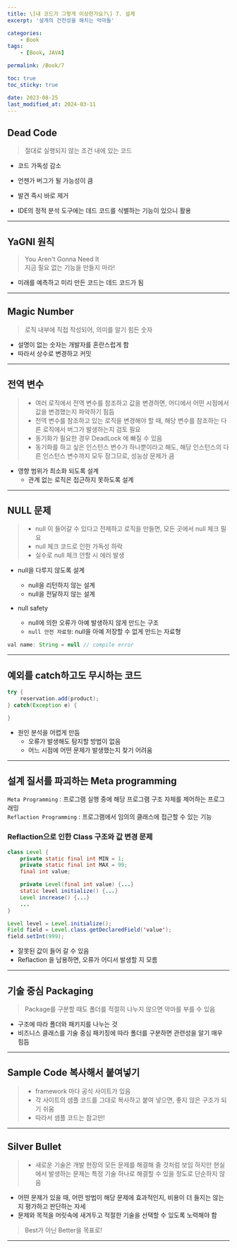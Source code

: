 ```yaml
---
title: \[내 코드가 그렇게 이상한가요?\] 7. 설계
excerpt: '설계의 건전성을 해치는 악마들'

categories:
    - Book
tags:
    - [Book, JAVA]

permalink: /Book/7

toc: true
toc_sticky: true

date: 2023-08-25
last_modified_at: 2024-03-11
---
```


## Dead Code

> 절대로 실행되지 않는 조건 내에 있는 코드

-   코드 가독성 감소
-   언젠가 버그가 될 가능성이 큼

-   발견 즉시 바로 제거
-   IDE의 정적 분석 도구에는 데드 코드를 식별하는 기능이 있으니 활용

---

## YaGNI 원칙

> You Aren't Gonna Need It  
> 지금 필요 없는 기능을 만들지 마라!

-   미래를 예측하고 미리 만든 코드는 데드 코드가 됨

---

## Magic Number

> 로직 내부에 직접 작성되어, 의미를 알기 힘든 숫자

-   설명이 없는 숫자는 개발자를 혼란스럽게 함
-   따라서 상수로 변경하고 커밋

---

## 전역 변수

> -   여러 로직에서 전역 변수를 참조하고 값을 변경하면, 어디에서 어떤 시점에서 값을 변경했는지 파악하기 힘듬
> -   전역 변수를 참조하고 있는 로직을 변경해야 할 때, 해당 변수를 참조하는 다른 로직에서 버그가 발생하는지 검토 필요
> -   동기화가 필요한 경우 DeadLock 에 빠질 수 있음
> -   동기화를 하고 싶은 인스턴스 변수가 하나뿐이라고 해도, 해당 인스턴스의 다른 인스턴스 변수까지 모두 잠그므로, 성능상 문제가 큼

-   영향 범위가 최소화 되도록 설계
    -   관계 없는 로직은 접근하지 못하도록 설계

---

## NULL 문제

> -   null 이 들어갈 수 있다고 전제하고 로직을 만들면, 모든 곳에서 null 체크 필요
> -   null 체크 코드로 인한 가독성 하락
> -   실수로 null 체크 안할 시 에러 발생

-   null을 다루지 않도록 설계

    -   null을 리턴하지 않는 설계
    -   null을 전달하지 않는 설계

-   null safety
    -   null에 의한 오류가 아예 발생하지 않게 만드는 구조
    -   `null 안전 자료형`: null을 아예 저장할 수 없게 만드는 자료형

```java
val name: String = null // compile error
```

---

## 예외를 catch하고도 무시하는 코드

```java
try {
    reservation.add(product);
} catch(Exception e) {

}
```

-   원인 분석을 어렵게 만듬
    -   오류가 발생해도 탐지할 방법이 없음
    -   어느 시점에 어떤 문제가 발생했는지 찾기 어려움

---

## 설계 질서를 파괴하는 Meta programming

`Meta Programming` : 프로그램 실행 중에 해당 프로그램 구조 자체를 제어하는 프로그래밍  
`Reflaction Programming` : 프로그램에서 임의의 클래스에 접근할 수 있는 기능

### Reflaction으로 인한 Class 구조와 값 변경 문제

```java
class Level {
	private static final int MIN = 1;
    private static final int MAX = 99;
	final int value;

    private Level(final int value) {...}
    static level initialize() {...}
    Level increase() {...}
    ...
}
```

```java
Level level = Level.initialize();
Field field = Level.class.getDeclaredField('value');
field.setInt(999);
```

-   잘못된 값이 들어 갈 수 있음
-   Reflaction 을 남용하면, 오류가 어디서 발생할 지 모름

---

## 기술 중심 Packaging

> Package를 구분할 때도 폴더를 적절히 나누지 않으면 악마를 부를 수 있음

-   구조에 따라 폴더와 패키지를 나누는 것
-   비즈니스 클래스를 기술 중심 패키징에 따라 폴더를 구분하면 관련성을 알기 매우 힘듬

---

## Sample Code 복사해서 붙여넣기

> -   framework 마다 공식 사이트가 있음
> -   각 사이트의 샘플 코드를 그대로 복사하고 붙여 넣으면, 좋지 않은 구조가 되기 쉬움
> -   따라서 샘플 코드는 참고만!

---

## Silver Bullet

> -   새로운 기술은 개발 현장의 모든 문제를 해결해 줄 것처럼 보임
>     하지만 현실에서 발생하는 문제는 특정 기술 하나로 해결할 수 있을 정도로 단순하지 않음

-   어떤 문제가 있을 때, 어떤 방법이 해당 문제에 효과적인지, 비용이 더 들지는 않는지 평가하고 판단하는 자세
-   문제와 목적을 머릿속에 새겨두고 적절한 기술을 선택할 수 있도록 노력해야 함

> Best가 아닌 Better을 목표로!

---
